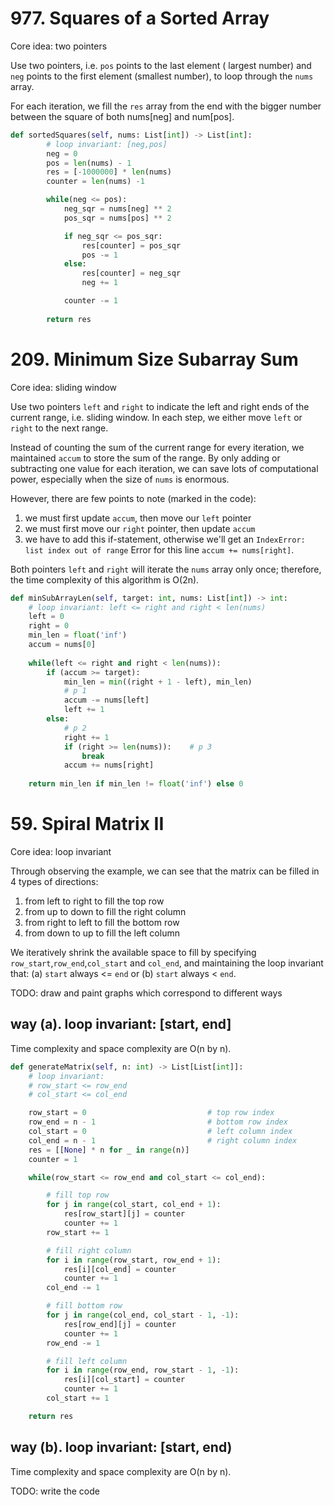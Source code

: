 # 977. Squares of a Sorted Array
Core idea: two pointers 

Use two pointers, i.e. `pos` points to the last element ( largest number) and `neg` points to the first element (smallest number), to loop through the `nums` array.

For each iteration, we fill the `res` array from the end with the bigger number between the square of both nums[neg] and num[pos].

```PYTHON
def sortedSquares(self, nums: List[int]) -> List[int]:
        # loop invariant: [neg,pos]
        neg = 0
        pos = len(nums) - 1
        res = [-1000000] * len(nums) 
        counter = len(nums) -1

        while(neg <= pos):
            neg_sqr = nums[neg] ** 2
            pos_sqr = nums[pos] ** 2

            if neg_sqr <= pos_sqr:
                res[counter] = pos_sqr
                pos -= 1
            else:
                res[counter] = neg_sqr
                neg += 1

            counter -= 1
        
        return res
```

# 209. Minimum Size Subarray Sum
Core idea: sliding window 

Use two pointers `left` and `right` to indicate the left and right ends of the current range, i.e. sliding window. In each step, we either move `left` or `right` to the next range. 

Instead of counting the sum of the current range for every iteration, we maintained `accum` to store the sum of the range. By only adding or subtracting one value for each iteration, we can save lots of computational power, especially when the size of `nums` is enormous.

However, there are few points to note (marked in the code): 
1. we must first update `accum`, then move our `left` pointer
2. we must first move our `right` pointer, then update `accum`
3. we have to add this if-statement, otherwise we'll get an `IndexError: list index out of range` Error for this line `accum += nums[right]`.

Both pointers `left` and `right` will iterate the `nums` array only once; therefore, the time complexity of this algorithm is O(2n).

```PYTHON
def minSubArrayLen(self, target: int, nums: List[int]) -> int:
    # loop invariant: left <= right and right < len(nums)
    left = 0
    right = 0
    min_len = float('inf')
    accum = nums[0]
    
    while(left <= right and right < len(nums)):
        if (accum >= target):
            min_len = min((right + 1 - left), min_len)
            # p 1
            accum -= nums[left]
            left += 1
        else: 
            # p 2
            right += 1
            if (right >= len(nums)):    # p 3
                break
            accum += nums[right]
        
    return min_len if min_len != float('inf') else 0
```

# 59. Spiral Matrix II
Core idea: loop invariant

Through observing the example, we can see that the matrix can be filled in 4 types of directions:
1. from left to right to fill the top row
2. from up to down to fill the right column
3. from right to left to fill the bottom row
4. from down to up to fill the left column

We iteratively shrink the available space to fill by specifying `row_start`,`row_end`,`col_start` and `col_end`, and maintaining the loop invariant that: (a) `start` always <= `end` or (b) `start` always < `end`.

TODO: draw and paint graphs which correspond to different ways

## way (a). loop invariant: [start, end]
Time complexity and space complexity are O(n by n).

```PYTHON
def generateMatrix(self, n: int) -> List[List[int]]:
    # loop invariant:
    # row_start <= row_end
    # col_start <= col_end

    row_start = 0                           # top row index
    row_end = n - 1                         # bottom row index
    col_start = 0                           # left column index 
    col_end = n - 1                         # right column index
    res = [[None] * n for _ in range(n)]
    counter = 1

    while(row_start <= row_end and col_start <= col_end):

        # fill top row
        for j in range(col_start, col_end + 1):
            res[row_start][j] = counter
            counter += 1
        row_start += 1

        # fill right column
        for i in range(row_start, row_end + 1):
            res[i][col_end] = counter
            counter += 1
        col_end -= 1

        # fill bottom row
        for j in range(col_end, col_start - 1, -1):
            res[row_end][j] = counter
            counter += 1
        row_end -= 1

        # fill left column
        for i in range(row_end, row_start - 1, -1):
            res[i][col_start] = counter 
            counter += 1
        col_start += 1

    return res
```

## way (b). loop invariant: [start, end)
Time complexity and space complexity are O(n by n).

TODO: write the code
